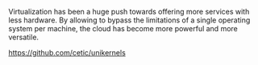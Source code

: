 Virtualization has been a huge push towards offering more services with less hardware. By allowing to bypass the limitations of a single operating system per machine, the cloud has become more powerful and more versatile.

https://github.com/cetic/unikernels
